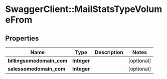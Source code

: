 # SwaggerClient::MailStatsTypeVolumeFrom

## Properties
Name | Type | Description | Notes
------------ | ------------- | ------------- | -------------
**billingsomedomain_com** | **Integer** |  | [optional] 
**salessomedomain_com** | **Integer** |  | [optional] 

